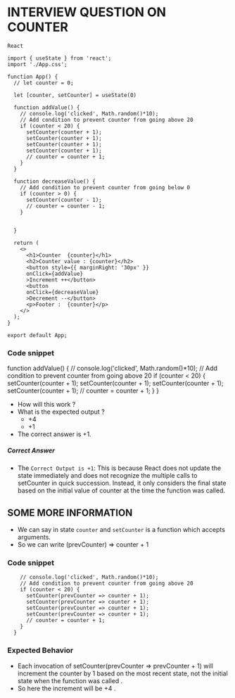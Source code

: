 # INTERVIEW QUESTION ON COUNTER 

```
React

import { useState } from 'react';
import './App.css';

function App() {
  // let counter = 0;

  let [counter, setCounter] = useState(0)

  function addValue() {
    // console.log('clicked', Math.random()*10);
    // Add condition to prevent counter from going above 20
    if (counter < 20) {
      setCounter(counter + 1);
      setCounter(counter + 1);
      setCounter(counter + 1);
      setCounter(counter + 1);
      // counter = counter + 1;
    }
  }

  function decreaseValue() {
    // Add condition to prevent counter from going below 0
    if (counter > 0) {
      setCounter(counter - 1);
      // counter = counter - 1;
    }


  }

  return (
    <>
      <h1>Counter  {counter}</h1>
      <h2>Counter value : {counter}</h2>
      <button style={{ marginRight: '30px' }}
      onClick={addValue}
      >Increment ++</button>
      <button
      onClick={decreaseValue}
      >Decrement --</button>
      <p>Footer :  {counter}</p>
    </>
  );
}

export default App;

```
### Code snippet
function addValue() {
    // console.log('clicked', Math.random()*10);
    // Add condition to prevent counter from going above 20
    if (counter < 20) {
      setCounter(counter + 1);
      setCounter(counter + 1);
      setCounter(counter + 1);
      setCounter(counter + 1);
      // counter = counter + 1;
    }
  }

- How will this work ?
- What is the expected output ?
    - +4
    - +1
- The correct answer is +1.

##### Correct Answer

- The `Correct Output is +1`: This is because React does not update the state immediately and does not recognize the multiple calls to setCounter in quick succession. Instead, it only considers the final state based on the initial value of counter at the time the function was called.


## SOME MORE INFORMATION

- We can say in state `counter` and `setCounter` is a function which accepts arguments.
- So we can write (prevCounter) => counter + 1

### Code snippet
```function addValue() {
    // console.log('clicked', Math.random()*10);
    // Add condition to prevent counter from going above 20
    if (counter < 20) {
      setCounter(prevCounter => counter + 1);
      setCounter(prevCounter => counter + 1);
      setCounter(prevCounter => counter + 1);
      setCounter(prevCounter => counter + 1);
      // counter = counter + 1;
    }
  }
```

### Expected Behavior

- Each invocation of setCounter(prevCounter => prevCounter + 1) will increment the counter by 1 based on the most recent state, not the initial state when the function was called .
- So here the increment will be +4 .